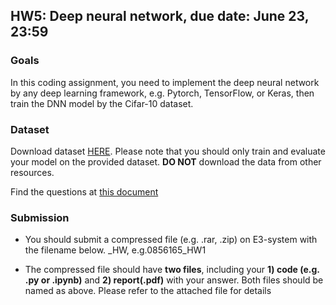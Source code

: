 ## HW5: Deep neural network, due date: June 23, 23:59

### Goals

In this coding assignment,  you need to implement the deep neural network by any deep learning framework, e.g. Pytorch, TensorFlow, or Keras, then train the DNN model by the Cifar-10 dataset. 

### Dataset
Download dataset [HERE](https://drive.google.com/drive/u/1/folders/1sHh6NvuKX6RB5OytLwf4kaqfQ9svJNDQ). Please note that you should only train and evaluate your model on the provided dataset. **DO NOT** download the data from other resources.

Find the questions at [this document](https://docs.google.com/document/d/1MWIjS_ubZcoy2ca46Yq65DN6X4F4PJDcPh3dVSltLNA/edit?usp=sharing)

### Submission
- You should submit a compressed file (e.g. .rar, .zip) on E3-system with the filename below.
<STUDENT-ID>_HW<NUMBER>, e.g.0856165_HW1

- The compressed file should have **two files**, including your **1) code (e.g. .py or .ipynb)** and **2) report(.pdf)** with your answer. Both files should be named as above. Please refer to the attached file for details

